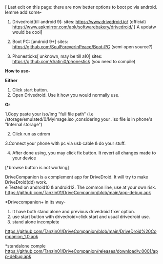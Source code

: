 [ Last edit on this page:  there are now better options to boot pc via android. lemme add some-

1) Drivedroid[till android 9]:
   sites: https://www.drivedroid.io/ (official)
   https://www.apkmirror.com/apk/softwarebakery/drivedroid/
   [ A updatw would be cool]
   
2. Boot PC: [android 9+]
sites: https://github.com/SoulForeverInPeace/Boot-PC
(semi open source?)


3) Phonesticks[ unknown, may be till a10] sites: https://github.com/dratini0/phonestick
  (you need to compile)


**How to use-**

**Either**
1. Click start button.
2. Open Drivedroid. Use it how you would normally use.

**Or**

1.Copy paste your iso/img "full file path"
(i.e /storage/emulated/0/MyImage.iso ,considering your .iso file is in phone's "Internal storage")

2. Click run as cdrom

3.Connect your phone with pc via usb cable & do your stuff.

4. After done using, you may click fix button. It revert all changes made to your device

[*browse button is not working]






DriveCompanion is a complement app for DriveDroid. It will try to make DriveDroid(dd) work.   
e
Tested on android10 & android12. The common line, use at your own risk.
https://github.com/Tanzin01/DriveCompanion/blob/main/app-debug.apk

*Drivecompanion+ in its way-
1. It have both stand alone and previous drivedroid fixer option.
2. use start button with drivedroid>click start and usual drivedroid use.
3. stand alone incomplete


https://github.com/Tanzin01/DriveCompanion/blob/main/DriveDroid%20Companion_1.0.apk

*standalone comple
https://github.com/Tanzin01/DriveCompanion/releases/download/v.0001/app-debug.apk
